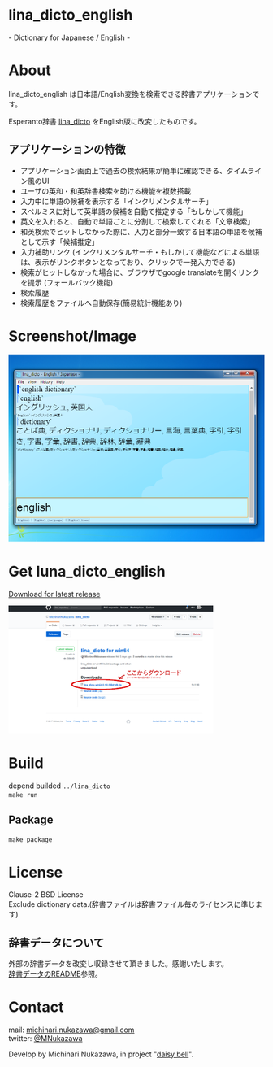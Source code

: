 lina\_dicto\_english
====
\- Dictionary for Japanese / English \-

# About
lina\_dicto\_english は日本語/English変換を検索できる辞書アプリケーションです。  

Esperanto辞書 [lina\_dicto](https://github.com/MichinariNukazawa/lina_dicto) をEnglish版に改変したものです。  

## アプリケーションの特徴
- アプリケーション画面上で過去の検索結果が簡単に確認できる、タイムライン風のUI
- ユーザの英和・和英辞書検索を助ける機能を複数搭載
 - 入力中に単語の候補を表示する「インクリメンタルサーチ」
 - スペルミスに対して英単語の候補を自動で推定する「もしかして機能」
 - 英文を入れると、自動で単語ごとに分割して検索してくれる「文章検索」
 - 和英検索でヒットしなかった際に、入力と部分一致する日本語の単語を候補として示す「候補推定」
 - 入力補助リンク (インクリメンタルサーチ・もしかして機能などによる単語は、表示がリンクボタンとなっており、クリックで一発入力できる)
 - 検索がヒットしなかった場合に、ブラウザでgoogle translateを開くリンクを提示 (フォールバック機能)
- 検索履歴
 - 検索履歴をファイルへ自動保存(簡易統計機能あり)

# Screenshot/Image
![lina\_dicto\_english](document/image/lina_dicto_english_windows.png)  

# Get luna\_dicto\_english
[Download for latest release](https://github.com/MichinariNukazawa/lina_dicto_english/releases)  

<img src="document/image/download_link.png" width="80%">  

# Build
depend builded `../lina_dicto`  
`make run`  

## Package
`make package`  

# License
Clause-2 BSD License  
Exclude dictionary data.(辞書ファイルは辞書ファイル毎のライセンスに準じます)  

## 辞書データについて
外部の辞書データを改変し収録させて頂きました。感謝いたします。  
[辞書データのREADME](dictionary/english/README.md)参照。  

# Contact
mail: [michinari.nukazawa@gmail.com](mailto:michinari.nukazawa@gmail.com)  
twitter: [@MNukazawa](https://twitter.com/MNukazawa)  

Develop by Michinari.Nukazawa, in project "[daisy bell](https://daisy-bell.booth.pm/)".  


